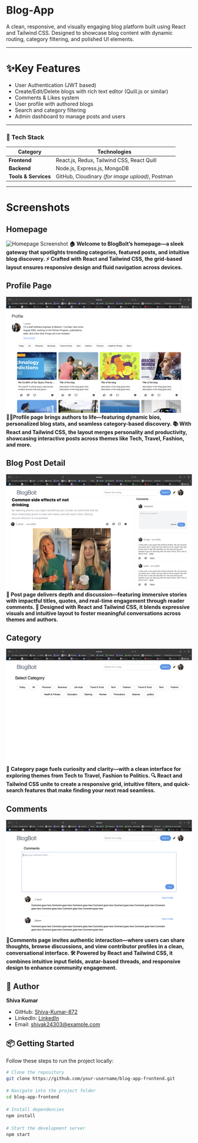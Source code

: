 # Blog-App 

A clean, responsive, and visually engaging blog platform built using React and Tailwind CSS. Designed to showcase blog content with dynamic routing, category filtering, and polished UI elements.

---

# ✨Key Features

- User Authentication (JWT based)
- Create/Edit/Delete blogs with rich text editor (Quill.js or similar)
- Comments & Likes system
- User profile with authored blogs
- Search and category filtering
- Admin dashboard to manage posts and users
---

### 🧱 Tech Stack

| Category             | Technologies                                                          |
|----------------------|-----------------------------------------------------------------------|
| **Frontend**         | React.js, Redux, Tailwind CSS, React Quill                            |
| **Backend**          | Node.js, Express.js, MongoDB                                          |
| **Tools & Services** | GitHub, Cloudinary *(for image upload)*, Postman                      |

---



#  Screenshots


## Homepage
![Homepage Screenshot](https://github.com/ATOM-0872/Blog-App/blob/Blog-App/Screenshot%202025-07-30%20at%2015.33.45.png?raw=true)
**🏠 Welcome to BlogBolt’s homepage—a sleek gateway that spotlights trending categories, featured posts, and intuitive blog discovery. ⚡ Crafted with React and Tailwind CSS, the grid-based layout ensures responsive design and fluid navigation across devices.**



## Profile Page
![Category Filter](https://github.com/ATOM-0872/Blog-App/blob/Blog-App/Screenshot%202025-07-30%20at%2015.25.46.png?raw=true)
**🧑‍💻Profile page brings authors to life—featuring dynamic bios, personalized blog stats, and seamless category-based discovery. 📚 With React and Tailwind CSS, the layout merges personality and productivity, showcasing interactive posts across themes like Tech, Travel, Fashion, and more.**



## Blog Post Detail
![Blog Post View](https://github.com/ATOM-0872/Blog-App/blob/Blog-App/Screenshot%202025-07-30%20at%2015.25.28.png?raw=true)
**📝 Post page delivers depth and discussion—featuring immersive stories with impactful titles, quotes, and real-time engagement through reader comments. 📸 Designed with React and Tailwind CSS, it blends expressive visuals and intuitive layout to foster meaningful conversations across themes and authors.**



## Category
![Comments](https://github.com/ATOM-0872/Blog-App/blob/Blog-App/Screenshot%202025-07-30%20at%2015.22.30.png?raw=true)
**🧭 Category page fuels curiosity and clarity—with a clean interface for exploring themes from Tech to Travel, Fashion to Politics. 🔍 React and Tailwind CSS unite to create a responsive grid, intuitive filters, and quick-search features that make finding your next read seamless.**



## Comments
![Comments](https://github.com/ATOM-0872/Blog-App/blob/Blog-App/Screenshot%202025-07-30%20at%2016.36.04.png?raw=true)
**💬Comments page invites authentic interaction—where users can share thoughts, browse discussions, and view contributor profiles in a clean, conversational interface. 🛠️ Powered by React and Tailwind CSS, it combines intuitive input fields, avatar-based threads, and responsive design to enhance community engagement.**


## 👤 Author

**Shiva Kumar**
- GitHub: [Shiva-Kumar-872](https://github.com/Shiva-Kumar-872)
- LinkedIn: [LinkedIn](https://www.linkedin.com/in/shiva-kumar-7053a429b?lipi=urn%3Ali%3Apage%3Ad_flagship3_profile_view_base_contact_details%3Bi%2FTCQ13aQ9qgsM7enFPL5Q%3D%3D)
- Email: shivak24303@example.com


## 📦 Getting Started

Follow these steps to run the project locally:

```bash
# Clone the repository
git clone https://github.com/your-username/blog-app-frontend.git

# Navigate into the project folder
cd blog-app-frontend

# Install dependencies
npm install

# Start the development server
npm start
